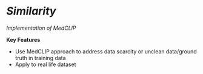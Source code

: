 # *Similarity*

*Implementation of MedCLIP*

**Key Features**
- Use MedCLIP approach to address data scarcity or unclean data/ground truth in training data
- Apply to real life dataset
